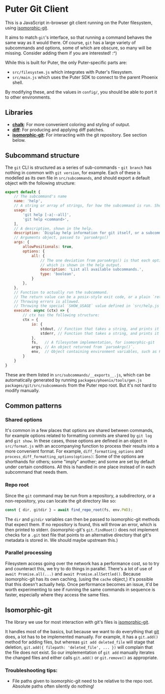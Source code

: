 # Puter Git Client

This is a JavaScript in-browser git client running on the Puter filesystem, using [isomorphic-git](https://isomorphic-git.org).

It aims to match `git`'s interface, so that running a command behaves the same way as it would there.
Of course, `git` has a large variety of subcommands and options, some of which are obscure, so many will be missing.
Consider adding them if you are interested! :^)

While this is built for Puter, the only Puter-specific parts are:
- `src/filesystem.js` which integrates with Puter's filesystem.
- `src/main.js` which uses the Puter SDK to connect to the parent Phoenix shell.

By modifying these, and the values in `config/`, you should be able to port it to other environments.

## Libraries

- [**chalk**](https://www.npmjs.com/package/chalk): For more convenient coloring and styling of output.
- [**diff**](https://www.npmjs.com/package/diff): For producing and applying diff patches.
- [**isomorphic-git**](https://isomorphic-git.org): For interacting with the git repository. See section below.

## Subcommand structure

The `git` CLI is structured as a series of sub-commands - `git branch` has nothing in common with `git version`, for example. Each of these is modelled as its own file in `src/subcommands`, and should export a default object with the following structure:

```js
export default {
    // The subcommand's name
    name: 'help',
    // A string or array of strings, for how the subcommand is run. Shown in the help.
    usage: [
        'git help [-a|--all]',
        'git help <command>',
    ],
    // A description, shown in the help.
    description: `Display help information for git itself, or a subcommand.`,
    // Arguments object, passed to `parseArgs()`
    args: {
        allowPositionals: true,
        options: {
            all: {
                // The one deviation from parseArgs() is that each option gets a description,
                // which is shown in the help output.
                description: 'List all available subcommands.',
                type: 'boolean',
            }
        },
    },
    // Function to actually run the subcommand.
    // The return value can be a posix-style exit code, or a plain `return` as a shorthand for 0.
    // Throwing errors is allowed.
    // Throwing the special `SHOW_USAGE` value defined in `src/help.js` can be used to print the command usage text.
    execute: async (ctx) => {
        // ctx has the following structure:
        ctx = {
            io: {
                stdout, // Function that takes a string, and prints it to stdout
                stderr, // Function that takes a string, and prints it to stderr
            },
            fs,   // A filesystem implementation, for isomorphic-git
            args, // An object returned from `parseArgs()`.
            env,  // Object containing environment variables, such as PWD for the current working directory.
        }
    }
}
```
These are them listed in `src/subcommands/__exports__.js`, which can be automatically generated by running `packages/phoenix/tools/gen.js packages/git/src/subcommands` from the Puter repo root. But it's not hard to modify manually.

## Common patterns

### Shared options

It's common in a few places that options are shared between commands, for example options related to formatting commits are shared by `git log` and `git show`.
In these cases, those options are defined in an object in `src/format.js` with an accompanying function to process their results into a more convenient format.
For example, `diff_formatting_options` and `process_diff_formatting_options(options)`:
Some of the options are shorthands for others; some "imply" another; and some are set by default under certain conditions.
All this is handled in one place instead of in each subcommand that needs them.

### Repo root

Since the `git` command may be run from a repository, a subdirectory, or a non-repository, you can locate the git directory like so:
```js
const { dir, gitdir } = await find_repo_root(fs, env.PWD);
```
The `dir` and `gitdir` variables can then be passed to isomorphic-git methods that expect them.
If no repository is found, this will throw an error, which is then printed to stderr.
(isomorphic-git's `git.findRoot()` does not implement checks for a `.git` text file that points to an alternative directory that git's metadata is stored in. We should maybe upstream this.)

### Parallel processing

Filesystem access going over the network has a performance cost, so to try and counteract this, we try to
do things in parallel. There's a lot of use of `await Promise.all(...)` and `await Promise.allSettled()`.
Because isomorphic-git has its own caching, (using the `cache` object,) it's possible that this doesn't
actually help. Once performance becomes an issue, it'd be worth experimenting to see if running the same
commands in sequence is faster, especially where they access the same files.

## Isomorphic-git

The library we use for most interaction with git's files is [isomorphic-git](https://isomorphic-git.org).

It handles most of the basics, but because we want to do everything that [git](https://git-scm.com) does, a lot has to
be implemented manually. For example, it has a `git.add()` method for adding files, but whereas `git add deleted_file`
will stage that deletion, `git.add({ filepath: 'deleted_file', ... })` will complain that the file does not exist. So
our implementation of `git add` manually iterates the changed files and either calls `git.add()` or `git.remove()` as
appropriate.

### Troubleshooting tips:
- File paths given to isomorphic-git need to be relative to the repo root. Absolute paths often silently do nothing!

